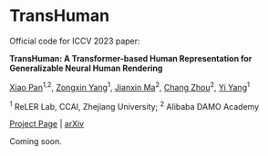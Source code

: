 # TransHuman

Official code for ICCV 2023 paper:

**TransHuman: A Transformer-based Human Representation for Generalizable Neural Human Rendering**

[Xiao Pan](https://pansanity666.github.io/)<sup>1,2</sup>, [Zongxin Yang](https://z-x-yang.github.io/)<sup>1</sup>, [Jianxin Ma](https://jianxinma.github.io/)<sup>2</sup>, [Chang Zhou](https://scholar.google.com/citations?user=QeSoG3sAAAAJ&hl=zh-CN)<sup>2</sup>, [Yi Yang](https://scholar.google.com/citations?user=RMSuNFwAAAAJ&hl=en)<sup>1</sup>

<sup>1</sup> ReLER Lab, CCAI, Zhejiang University; <sup>2</sup> Alibaba DAMO Academy

[Project Page](https://pansanity666.github.io/TransHuman/) | [arXiv](http://arxiv.org/abs/2307.12291)



Coming soon.
